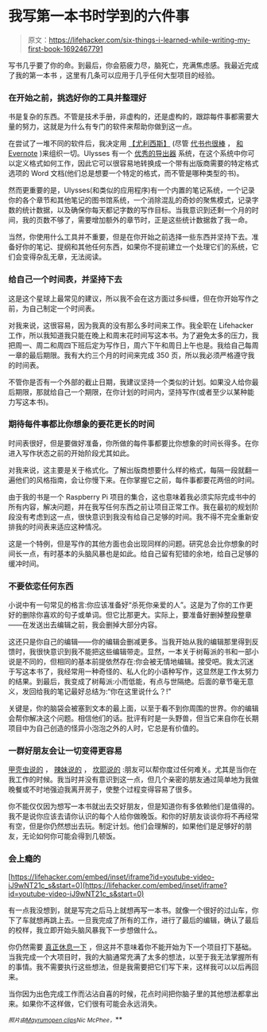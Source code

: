 # 我写第一本书时学到的六件事

> 原文：<https://lifehacker.com/six-things-i-learned-while-writing-my-first-book-1692467791>

写书几乎要了你的命。到最后，你会筋疲力尽，脑死亡，充满焦虑感。我最近完成了我的第一本书 ，这里有几条可以应用于几乎任何大型项目的经验。



### 在开始之前，挑选好你的工具并整理好

书是复杂的东西。不管是技术手册，非虚构的，还是虚构的，跟踪每件事都需要大量的努力，这就是为什么有专门的软件来帮助你做到这一点。

在尝试了一堆不同的软件后，我决定用 [【尤利西斯】](http://www.ulyssesapp.com/) (尽管 [代书也很棒](https://lifehacker.com/how-scrivener-helped-me-organize-all-my-writing-1599446028) ， [和 Evernote](http://lifehacker.com/how-to-use-evernote-for-writing-fiction-1523798600) )来组织一切。Ulysses 有一个 [优秀的导出器](http://www.the-soulmen.com/pub/ulysses/help/chapters/EXPORT/index.html) 系统，在这个系统中你可以定义格式如何工作，因此它可以很容易地转换成一个带有出版商需要的特定格式选项的 Word 文档(他们总是想要一个特定的格式，而不管是哪种类型的书)。

然而更重要的是，Ulysses(和类似的应用程序)有一个内置的笔记系统，一个记录你的各个章节和其他笔记的图书馆系统，一个消除混乱的奇妙的聚焦模式，记录字数的统计数据，以及确保你每天都记字数的写作目标。当我意识到还剩一个月的时间，我的页数不够了，需要增加额外的章节时，正是这些统计数据救了我一命。

当然，你使用什么工具并不重要，但是在你开始之前选择一些东西并坚持下去。准备好你的笔记、提纲和其他任何东西，如果你不提前建立一个处理它们的系统，它们会变得杂乱无章，无法阅读。

### 给自己一个时间表，并坚持下去

这是这个星球上最常见的建议，所以我不会在这方面过多纠缠，但在你开始写作之前，为自己制定一个时间表。

对我来说，这很容易，因为我真的没有那么多时间来工作。我全职在 Lifehacker 工作，所以我知道我只能在晚上和周末花时间写这本书。为了避免太多的压力，我把周一、周二和周四下班后定为写作日，周六下午和周日上午也是。我给自己每周一章的最后期限。我有大约三个月的时间来完成 350 页，所以我必须严格遵守我的时间表。

不管你是否有一个外部的截止日期，我建议坚持一个类似的计划。如果没人给你最后期限，那就给自己一个期限，在你计划的时间内，坚持写作(或者至少以某种能力写这本书)。

### 期待每件事都比你想象的要花更长的时间

时间表很好，但是要做好准备，你所做的每件事都要比你想象的时间长得多。在你进入写作状态之前的开始阶段尤其如此。

对我来说，这主要是关于格式化。了解出版商想要什么样的格式，每隔一段就翻一遍他们的风格指南，会让你慢下来。在你掌握它之前，每件事都要花两倍的时间。

由于我的书是一个 Raspberry Pi 项目的集合，这也意味着我必须实际完成书中的所有内容，解决问题，并在我写任何东西之前让项目正常工作。我在最初的规划阶段没有考虑到这一点，很快意识到我没有给自己足够的时间。我不得不完全重新安排我的时间表来适应这种情况。

这是一个特例，但是写作的其他方面也会出现同样的问题。研究总会比你想象的时间长一点，有时基本的头脑风暴也是如此。给自己留有犯错的余地，给自己足够的缓冲时间。

### 不要依恋任何东西

小说中有一句常见的格言:你应该准备好“杀死你亲爱的人”。这是为了你的工作更好的删除你喜欢的句子或单词。但它比那更大。实际上，要准备好删掉整段整章——在发送出去编辑之前，我会删掉大部分内容。

这还只是你自己的编辑——你的编辑会删减更多。当我开始从我的编辑那里得到反馈时，我很快意识到我不能把这些编辑带走。显然，一本关于树莓派的书和一部小说是不同的，但相同的基本前提依然存在:你会被无情地编辑。接受吧。我太沉迷于写这本书了，我经常用一种奇怪的、私人化的小语种写作，这显然是工作太努力的结果。到最后，我变成了树莓派:小而低能，有点与世隔绝。后面的章节毫无意义，发回给我的笔记最好总结为:“你在这里说什么？!"

关键是，你的脑袋会被塞到文本的最上面，以至于看不到你周围的世界。你的编辑会帮你解决这个问题。相信他们的话。批评有时是一头野兽，但当它来自你在长期项目中为自己创造的怪异小泡泡之外的人时，它总是有价值的。

### 一群好朋友会让一切变得更容易

[甲壳虫说的](https://www.youtube.com/watch?v=SkyqRP8S93Y) ， [辣妹说的](https://www.youtube.com/watch?v=gJLIiF15wjQ) ， [坎耶说的](https://www.youtube.com/watch?v=FOrLNHbEzMg) :朋友可以帮你度过任何难关。尤其是当你在我工作的时候。我当时并没有意识到这一点，但几个亲密的朋友通过简单地为我做晚餐或不时地强迫我离开房子，使整个过程变得容易了很多。

你不能仅仅因为想写一本书就出去交好朋友，但是知道你有多依赖他们是值得的。我不是说你应该去请你认识的每个人给你做晚饭。和你的好朋友谈谈你将不再经常有空，但是你仍然想出去玩。制定计划。他们会理解的，如果他们是足够好的朋友，无论如何你可能会得到几顿饭。

### 会上瘾的

 [https://lifehacker.com/embed/inset/iframe?id=youtube-video-iJ9wNT21c_s&start=0](https://lifehacker.com/embed/inset/iframe?id=youtube-video-iJ9wNT21c_s&start=0) 

有一点我没想到，就是写完之后马上就想再写一本书。就像一个很好的过山车，你下了车就想再跳上去。一旦我完成了所有的工作，进行了最后的编辑，确认了最后的校样，我立即开始头脑风暴我下一步想做什么。

你仍然需要 [真正休息一下](https://lifehacker.com/burnout-is-real-how-to-identify-and-address-your-burno-5884439) ，但这并不意味着你不能开始为下一个项目打下基础。当我完成一个大项目时，我的大脑通常充满了太多的想法，以至于我无法掌握所有的事情。我不需要执行这些想法，但是我需要把它们写下来，这样我可以以后再回来。

当你因为出色完成工作而沾沾自喜的时候，花点时间把你脑子里的其他想法都拿出来。如果你不这样做，它们很有可能会永远消失。

<small>*照片由*</small>[<small>*Mayrum*</small>](http://www.shutterstock.com/pic-249220642/stock-vector-writer-vector-illustration.html?src=juM71frReNewc3VRoXQK5w-2-36)<small></small>*[<small>*open clips*</small>](http://pixabay.com/en/laptop-notebook-computer-149342/)<small></small>*<small>*Nic McPhee*</small><small>*，*</small>**
